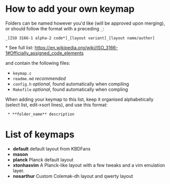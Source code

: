# How to add your own keymap

Folders can be named however you'd like (will be approved upon merging), or should follow the format with a preceding `_`:

    _[ISO 3166-1 alpha-2 code*]_[layout variant]_[layout name/author]

\* See full list: https://en.wikipedia.org/wiki/ISO_3166-1#Officially_assigned_code_elements

and contain the following files:

* `keymap.c`
* `readme.md` *recommended*
* `config.h` *optional*, found automatically when compiling
* `Makefile` *optional*, found automatically when compling

When adding your keymap to this list, keep it organised alphabetically (select list, edit->sort lines), and use this format:

     * **folder_name** description

# List of keymaps
- **default** default layout from KBDFans
- **mason**
- **planck** Planck default layout
- **xtonhasvim** A Planck-like layout with a few tweaks and a vim emulation layer.
- **nosarthur** Custom Colemak-dh layout and qwerty layout
